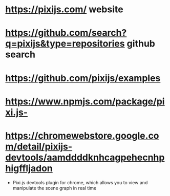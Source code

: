 # https://pixijs.com/   website
# https://github.com/search?q=pixijs&type=repositories  github search
# https://github.com/pixijs/examples
# https://www.npmjs.com/package/pixi.js-
# https://chromewebstore.google.com/detail/pixijs-devtools/aamddddknhcagpehecnhphigffljadon
- Pixi.js devtools plugin for chrome, which allows you to view and manipulate the scene graph in real time